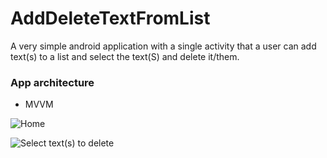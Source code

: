 # AddDeleteTextFromList

A very simple android application with a single activity that a user can add text(s) to a list and select the text(S) and delete it/them.


### App architecture
- MVVM


![Home](https://livenlearnaday.github.io/assets/AddDeleteTextFromList/main.png)


![Select text(s) to delete](https://livenlearnaday.github.io/assets/AddDeleteTextFromList/select_to_delete.png)

